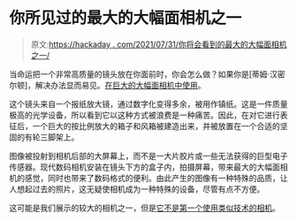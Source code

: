 # 你所见过的最大的大幅面相机之一

> 原文:[https://hackaday . com/2021/07/31/你将会看到的最大的大幅面相机之一/](https://hackaday.com/2021/07/31/one-of-the-largest-large-format-cameras-you-will-ever-have-seen/)

当命运把一个非常高质量的镜头放在你面前时，你会怎么做？如果你是[蒂姆·汉密尔顿]，解决办法显而易见。[在巨大的大幅面相机中使用](https://petapixel.com/2021/06/29/man-builds-huge-ultra-large-format-camera-with-a-600mm-f-9-lens/)。

这个镜头来自一个报纸放大镜，通过数字化变得多余，被用作镇纸。这是一件质量极高的光学设备，所以看到它以这种方式被浪费是一种痛苦。因此，在对它进行表征后，一个巨大的按比例放大的箱子和风箱被建造出来，并被放置在一个合适的坚固的有轮三脚架上。

图像被投射到相机后部的大屏幕上，而不是一大片胶片或一些无法获得的巨型电子传感器。现代数码相机安装在镜头下方的盒子内，拍摄屏幕，带来最大的大幅面相机的感觉，同时也带来了数码格式的便利。由此产生的图像有一种特殊的品质，让人想起过去的照片，这无疑使相机成为一种特殊的设备，尽管有点不方便。

这可能是我们展示的较大的相机之一，但是[它不是第一个使用类似技术的相机](https://hackaday.com/2018/02/08/large-format-videography/)。